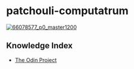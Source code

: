 # patchouli-computatrum
[![66078577_p0_master1200](https://user-images.githubusercontent.com/100863878/169485293-1596dad7-4ff0-4d32-b676-b77226307e90.jpg)](https://www.pixiv.net/en/artworks/66078577)

## Knowledge Index
- [The Odin Project](the-odin-project/foundations/index.md)